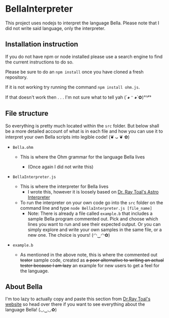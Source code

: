 # BellaInterpreter
This project uses nodejs to interpret the language Bella. Please note that I did not write said language, only the interpreter.

## Installation instruction

If you do not have npm or node installed please use a search engine to find the current instructions to do so. 

Please be sure to do an `npm install` once you have cloned a fresh repository.

If it is not working try running the command `npm install ohm.js`.

If that doesn't work then . . . I'm not sure what to tell yah  (´◕ ᵔ ◕`✿)*ᶜʳᶦᵉˢ*

## File structure
So everything is pretty much located within the `src` folder. But below shall be a more detailed account of what is in each file and how you can use it to interpret your own Bella scripts into
legible code! (❦ ᴗ ❦ ✿)

* `Bella.ohm`

    * This is where the Ohm grammar for the language Bella lives

        * (Once again I did not write this)

* `BellaInterpreter.js`
    * This is where the interpreter for Bella lives
        * I wrote this, however it is loosely based on [Dr. Ray Toal's Astro Interpreter](`https://cs.lmu.edu/~ray/notes/introohm/`)
    * To run the interpreter on your own code go into the `src` folder on the command line and
        type `node BellaInterpreter.js [file_name]`
        * Note: There is already a file called `example.b` that includes a sample Bella program commented out. Pick and choose which lines you want to run and see their expected output. 
        Or you can simply explore and write your own samples in the same file, or a new one. The choice is yours! (◠‿◠✿)
* `example.b`
    * As mentioned in the above note, this is where the commented out ~~tester~~ sample code, created as ~~a poor alternative to writing an actual tester because I am lazy~~ an example for new users to get a feel for the language.

## About Bella
I'm too lazy to actually copy and paste this section from [Dr.Ray Toal's website](`https://cs.lmu.edu/~ray/notes/bella/`) so head over there if you want to see everything about the language Bella! (◡‿◡✿)
